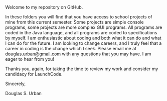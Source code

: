 

Welcome to my repository on GitHub.

In these folders you will find that you have access to school projects of mine from this current semester.
Some projects are simple console programs, some projects are more complex GUI programs. 
All programs are coded in the Java language, and all programs are coded to specifications by myself. 
I am enthusiastic about coding and both what it can do and what I can do for the future. I am looking to change careers, and I truly feel that a career in coding is the change which I seek.  Please email me at douglas.urban@gmail.com with any questions that you may have. I am eager to hear from you!

Thanks you, again, for taking the time to review my work and consider my candidacy for LaunchCode.

Sincerely, 

Douglas S. Urban
